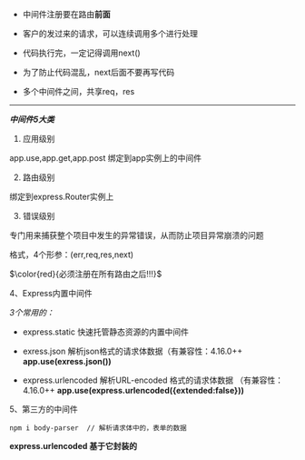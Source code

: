 + 中间件注册要在路由**前面**

+ 客户的发过来的请求，可以连续调用多个进行处理

+ 代码执行完，一定记得调用next()

+ 为了防止代码混乱，next后面不要再写代码

+ 多个中间件之间，共享req，res

***

***中间件5大类***

1. 应用级别

app.use,app.get,app.post 绑定到app实例上的中间件

2. 路由级别

绑定到express.Router实例上

3. 错误级别

专门用来捕获整个项目中发生的异常错误，从而防止项目异常崩溃的问题

格式，4个形参：(err,req,res,next)

$\color{red}{必须注册在所有路由之后!!!}$



4、Express内置中间件

*3个常用的：*

* express.static 快速托管静态资源的内置中间件

* exress.json 解析json格式的请求体数据（有兼容性：4.16.0++
**app.use(exress.json())**

* express.urlencoded 解析URL-encoded 格式的请求体数据 （有兼容性：4.16.0++
**app.use(express.urlencoded({extended:false}))**


5、第三方的中间件

    npm i body-parser  // 解析请求体中的，表单的数据
**express.urlencoded 基于它封装的**












